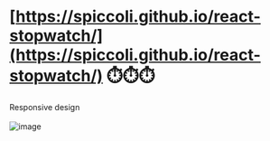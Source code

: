 # [https://spiccoli.github.io/react-stopwatch/](https://spiccoli.github.io/react-stopwatch/) ⏱️⏱️⏱️
Responsive design<br></br>
![image](https://github.com/user-attachments/assets/3ec9f91f-1ab2-48eb-9331-1365ae7d0584)
